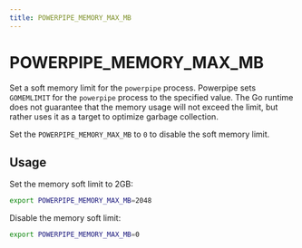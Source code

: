 ```yaml
---
title: POWERPIPE_MEMORY_MAX_MB
---
```


# POWERPIPE_MEMORY_MAX_MB
Set a soft memory limit for the `powerpipe` process. Powerpipe sets `GOMEMLIMIT` for the `powerpipe` process to the specified value. The Go runtime does not guarantee that the memory usage will not exceed the limit, but rather uses it as a target to optimize garbage collection.

Set the `POWERPIPE_MEMORY_MAX_MB` to `0` to disable the soft memory limit.

## Usage 

Set the memory soft limit to 2GB:
```bash
export POWERPIPE_MEMORY_MAX_MB=2048
```

Disable the memory soft limit:
```bash
export POWERPIPE_MEMORY_MAX_MB=0
```